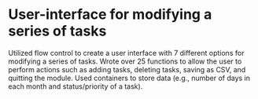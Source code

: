 # User-interface for modifying a series of tasks
Utilized flow control to create a user interface with 7 different options for modifying a series of tasks.
Wrote over 25 functions to allow the user to perform actions such as adding tasks, deleting tasks, saving as CSV, and quitting the module.
Used containers to store data (e.g., number of days in each month and status/priority of a task).

